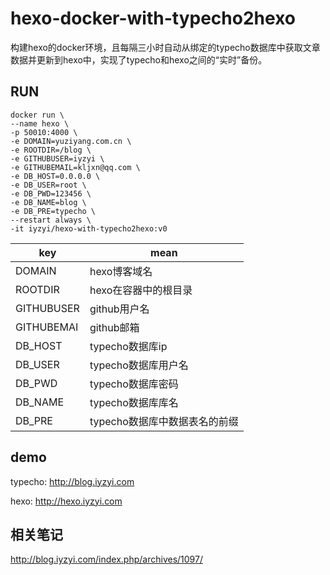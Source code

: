 # hexo-docker-with-typecho2hexo

构建hexo的docker环境，且每隔三小时自动从绑定的typecho数据库中获取文章数据并更新到hexo中，实现了typecho和hexo之间的“实时”备份。

## RUN

```
docker run \
--name hexo \
-p 50010:4000 \
-e DOMAIN=yuziyang.com.cn \
-e ROOTDIR=/blog \
-e GITHUBUSER=iyzyi \
-e GITHUBEMAIL=kljxn@qq.com \
-e DB_HOST=0.0.0.0 \
-e DB_USER=root \
-e DB_PWD=123456 \
-e DB_NAME=blog \
-e DB_PRE=typecho \
--restart always \
-it iyzyi/hexo-with-typecho2hexo:v0
```

| key        | mean                          |
| ---------- | ----------------------------- |
| DOMAIN     | hexo博客域名                  |
| ROOTDIR    | hexo在容器中的根目录          |
| GITHUBUSER | github用户名                  |
| GITHUBEMAI | github邮箱                    |
| DB_HOST    | typecho数据库ip               |
| DB_USER    | typecho数据库用户名           |
| DB_PWD     | typecho数据库密码             |
| DB_NAME    | typecho数据库库名             |
| DB_PRE     | typecho数据库中数据表名的前缀 |

## demo

typecho: <http://blog.iyzyi.com>

hexo: <http://hexo.iyzyi.com>

## 相关笔记

<http://blog.iyzyi.com/index.php/archives/1097/>
